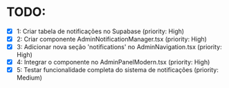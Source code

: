 # TODO:

- [x] 1: Criar tabela de notificações no Supabase (priority: High)
- [x] 2: Criar componente AdminNotificationManager.tsx (priority: High)
- [x] 3: Adicionar nova seção 'notifications' no AdminNavigation.tsx (priority: High)
- [x] 4: Integrar o componente no AdminPanelModern.tsx (priority: High)
- [x] 5: Testar funcionalidade completa do sistema de notificações (priority: Medium)
